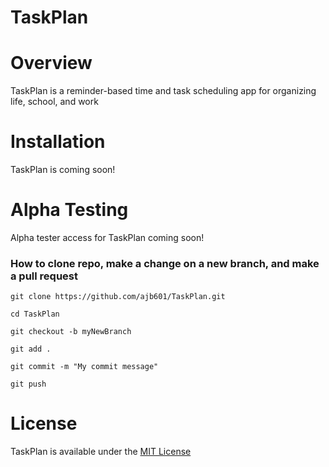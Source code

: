 <!-- Name -->
# TaskPlan

<!-- One-liner explaining the purpose of the module -->
# Overview
TaskPlan is a reminder-based time and task scheduling app for organizing life, school, and work

<!-- Necessary background context & links -->

<!-- Potentially unfamiliar terms link to informative sources -->

<!-- Clear, runnable example of usage -->

<!-- Installation instructions -->
# Installation
TaskPlan is coming soon!

<!-- Alpha testers -->
# Alpha Testing
Alpha tester access for TaskPlan coming soon!
### How to clone repo, make a change on a new branch, and make a pull request
`git clone https://github.com/ajb601/TaskPlan.git`

`cd TaskPlan`

`git checkout -b myNewBranch`

`git add .`

`git commit -m "My commit message"`

`git push`

<!-- Caveats and limitations mentioned up-front -->

<!-- License -->
# License
TaskPlan is available under the [MIT License](https://github.com/ajb601/TaskPlan/blob/3c0d6781131d40e57959ec7c80dda8a784469fa5/LICENSE.md)

